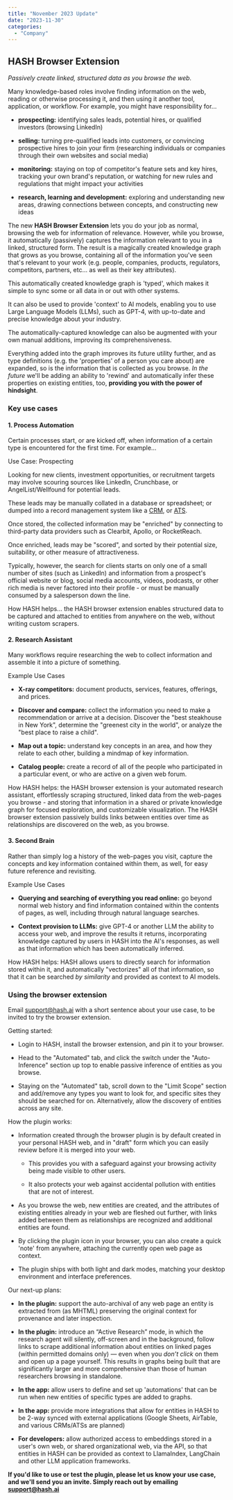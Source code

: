 ```yaml
---
title: "November 2023 Update"
date: "2023-11-30"
categories: 
  - "Company"
---
```


## HASH Browser Extension

_Passively create linked, structured data as you browse the web._

Many knowledge-based roles involve finding information on the web, reading or otherwise processing it, and then using it another tool, application, or workflow. For example, you might have responsibility for...

- **prospecting:** identifying sales leads, potential hires, or qualified investors (browsing LinkedIn)

- **selling:** turning pre-qualified leads into customers, or convincing prospective hires to join your firm (researching individuals or companies through their own websites and social media)

- **monitoring:** staying on top of competitor's feature sets and key hires, tracking your own brand's reputation, or watching for new rules and regulations that might impact your activities

- **research, learning and development:** exploring and understanding new areas, drawing connections between concepts, and constructing new ideas

The new **HASH Browser Extension** lets you do your job as normal, browsing the web for information of relevance. However, while you browse, it automatically (passively) captures the information relevant to you in a linked, structured form. The result is a magically created knowledge graph that grows as you browse, containing all of the information you've seen that's relevant to your work (e.g. people, companies, products, regulators, competitors, partners, etc... as well as their key attributes).

This automatically created knowledge graph is 'typed', which makes it simple to sync some or all data in or out with other systems.

It can also be used to provide 'context' to AI models, enabling you to use Large Language Models (LLMs), such as GPT-4, with up-to-date and precise knowledge about your industry.

The automatically-captured knowledge can also be augmented with your own manual additions, improving its comprehensiveness.

Everything added into the graph improves its future utility further, and as type definitions (e.g. the 'properties' of a person you care about) are expanded, so is the information that is collected as you browse. _In the future_ we'll be adding an ability to 'rewind' and automatically infer these properties on existing entities, too, **providing you with the power of hindsight**.

### **Key use cases**

#### 1\. Process Automation

Certain processes start, or are kicked off, when information of a certain type is encountered for the first time. For example...

Use Case: Prospecting

Looking for new clients, investment opportunities, or recruitment targets may involve scouring sources like LinkedIn, Crunchbase, or AngelList/Wellfound for potential leads.

These leads may be manually collated in a database or spreadsheet; or dumped into a record management system like a [CRM](https://hash.ai/glossary/crm), or [ATS](https://hash.ai/glossary/ats).

Once stored, the collected information may be "enriched" by connecting to third-party data providers such as Clearbit, Apollo, or RocketReach.

Once enriched, leads may be "scored", and sorted by their potential size, suitability, or other measure of attractiveness.

Typically, however, the search for clients starts on only one of a small number of sites (such as LinkedIn) and information from a prospect's official website or blog, social media accounts, videos, podcasts, or other rich media is never factored into their profile - or must be manually consumed by a salesperson down the line.

How HASH helps... the HASH browser extension enables structured data to be captured and attached to entities from anywhere on the web, without writing custom scrapers.

#### 2\. Research Assistant

Many workflows require researching the web to collect information and assemble it into a picture of something.

Example Use Cases

- **X-ray competitors:** document products, services, features, offerings, and prices.

- **Discover and compare:** collect the information you need to make a recommendation or arrive at a decision. Discover the "best steakhouse in New York", determine the "greenest city in the world", or analyze the "best place to raise a child".

- **Map out a topic:** understand key concepts in an area, and how they relate to each other, building a mindmap of key information.

- **Catalog people:** create a record of all of the people who participated in a particular event, or who are active on a given web forum.

How HASH helps: the HASH browser extension is your automated research assistant, effortlessly scraping structured, linked data from the web-pages you browse - and storing that information in a shared or private knowledge graph for focused exploration, and customizable visualization. The HASH browser extension passively builds links between entities over time as relationships are discovered on the web, as you browse.

#### 3\. Second Brain

Rather than simply log a history of the web-pages you visit, capture the concepts and key information contained within them, as well, for easy future reference and revisiting.

Example Use Cases

- **Querying and searching of everything you read online:** go beyond normal web history and find information contained within the contents of pages, as well, including through natural language searches.

- **Context provision to LLMs:** give GPT-4 or another LLM the ability to access your web, and improve the results it returns, incorporating knowledge captured by users in HASH into the AI's responses, as well as that information which has been automatically inferred.

How HASH helps: HASH allows users to directly search for information stored within it, and automatically "vectorizes" all of that information, so that it can be searched _by similarity_ and provided as context to AI models.

### Using the browser extension

Email [support@hash.ai](mailto:support@hash.ai) with a short sentence about your use case, to be invited to try the browser extension.

Getting started:

- Login to HASH, install the browser extension, and pin it to your browser.

- Head to the "Automated" tab, and click the switch under the "Auto-Inference" section up top to enable passive inference of entities as you browse.

- Staying on the "Automated" tab, scroll down to the "Limit Scope" section and add/remove any types you want to look for, and specific sites they should be searched for on. Alternatively, allow the discovery of entities across any site.

How the plugin works:

- Information created through the browser plugin is by default created in your personal HASH web, and in "draft" form which you can easily review before it is merged into your web.
    - This provides you with a safeguard against your browsing activity being made visible to other users.
    
    - It also protects your web against accidental pollution with entities that are not of interest.

- As you browse the web, new entities are created, and the attributes of existing entities already in your web are fleshed out further, with links added between them as relationships are recognized and additional entities are found.

- By clicking the plugin icon in your browser, you can also create a quick 'note' from anywhere, attaching the currently open web page as context.

- The plugin ships with both light and dark modes, matching your desktop environment and interface preferences.

Our next-up plans:

- **In the plugin:** support the auto-archival of any web page an entity is extracted from (as MHTML) preserving the original context for provenance and later inspection.

- **In the plugin:** introduce an “Active Research” mode, in which the research agent will silently, off-screen and in the background, follow links to scrape additional information about entities on linked pages (within permitted domains only) — even when you _don’t click_ on them and open up a page yourself. This results in graphs being built that are significantly larger and more comprehensive than those of human researchers browsing in standalone.

- **In the app:** allow users to define and set up 'automations' that can be run when new entities of specific types are added to graphs.

- **In the app:** provide more integrations that allow for entities in HASH to be 2-way synced with external applications (Google Sheets, AirTable, and various CRMs/ATSs are planned)

- **For developers:** allow authorized access to embeddings stored in a user's own web, or shared organizational web, via the API, so that entities in HASH can be provided as context to LlamaIndex, LangChain and other LLM application frameworks.

**If you'd like to use or test the plugin, please let us know your use case, and we'll send you an invite. Simply reach out by emailing [support@hash.ai](mailto:support@hash.ai)**
